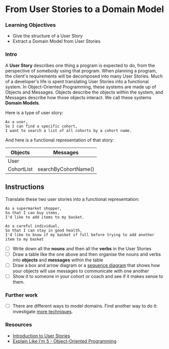 # From User Stories to a Domain Model


### Learning Objectives
- Give the structure of a User Story
- Extract a Domain Model from User Stories

### Intro

A **User Story** describes one thing a program is expected to do, from the perspective of somebody using that program. When planning a program, the client's requirements will be decomposed into many User Stories. Much of a developer's life is spent translating User Stories into a functional system. In Object-Oriented Programming, these systems are made up of Objects and Messages. Objects describe the objects within the system, and Messages describe how those objects interact. We call these systems **Domain Models**.

Here is a type of user story:

```
As a user,
So I can find a specific cohort,
I want to search a list of all cohorts by a cohort name.
```

And here is a functional representation of that story:

Objects  | Messages
------------- | -------------
User  |
CohortList  | searchByCohortName()

## Instructions
Translate these two user stories into a functional representation:

```
As a supermarket shopper,
So that I can buy items,
I'd like to add items to my basket.

As a careful individual,
So that I can stay in good health,
I'd like to know if my basket if full before trying to add another item to my basket
```

- [ ] Write down all the **nouns** and then all the **verbs** in the User Stories
- [ ] Draw a table like the one above and then organise the nouns and verbs into **objects** and **messages** within the table
- [ ] Draw a box and arrow diagram or a [sequence diagram](https://en.wikipedia.org/wiki/Sequence_diagram) that shows how your objects will use messages to communicate with one another
- [ ] Show it to someone in your cohort or coach and see if it makes sense to them.

### Further work
 - [ ] There are different ways to model domains. Find another way to do it: investigate [more techniques](https://developer.ibm.com/articles/an-introduction-to-uml/).

### Resources
- [Introduction to User Stories](https://www.mountaingoatsoftware.com/agile/user-stories)
- [Explain Like I'm 5 - Object-Oriented Programming](https://www.reddit.com/r/explainlikeimfive/comments/1pyhng/eli5_objected_oriented_programming/)
